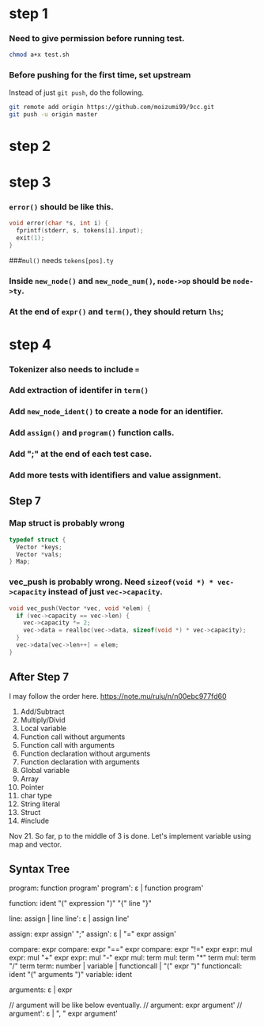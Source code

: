 # step 1

### Need to give permission before running test.

```sh
chmod a+x test.sh
```

### Before pushing for the first time, set upstream

Instead of just ```git push```, do the following.

```sh
git remote add origin https://github.com/moizumi99/9cc.git
git push -u origin master
```

# step 2

# step 3

### ```error()``` should be like this.

```c
void error(char *s, int i) {
  fprintf(stderr, s, tokens[i].input);
  exit(1);
}
```

###```mul()``` needs ```tokens[pos].ty```

### Inside ```new_node()``` and ```new_node_num()```, ```node->op``` should be ```node->ty```.

### At the end of ```expr()``` and ```term()```, they should return ```lhs```;

# step 4

### Tokenizer also needs to include ```=```

### Add extraction of identifer in ```term()```

### Add ```new_node_ident()``` to create a node for an identifier.

### Add ```assign()``` and ```program()``` function calls.

### Add ";" at the end of each test case.

### Add more tests with identifiers and value assignment.

## Step 7

### Map struct is probably wrong

```c
typedef struct {
  Vector *keys;
  Vector *vals;
} Map;
```

### vec_push is probably wrong. Need ```sizeof(void *) * vec->capacity``` instead of just ```vec->capacity```.

```c
void vec_push(Vector *vec, void *elem) {
  if (vec->capacity == vec->len) {
    vec->capacity *= 2;
    vec->data = realloc(vec->data, sizeof(void *) * vec->capacity);
  }
  vec->data[vec->len++] = elem;
}
```

## After Step 7

I may follow the order here.
https://note.mu/ruiu/n/n00ebc977fd60

1. Add/Subtract
2. Multiply/Divid
3. Local variable
4. Function call without arguments
5. Function call with arguments
6. Function declaration without arguments
7. Function declaration with arguments
8. Global variable
9. Array
10. Pointer
11. char type
12. String literal
13. Struct
14. #include

Nov 21.
So far, p to the middle of 3 is done.
Let's implement variable using map and vector.


## Syntax Tree

program: function program'
program': ε | function program'

function: ident "(" expression ")" "{" line "}"

line: assign | line
line': ε | assign line'

assign: expr assign' ";"
assign': ε | "=" expr assign'

compare: expr
compare: expr "==" expr
compare: expr "!=" expr
expr: mul
expr: mul "+" expr
expr: mul "-" expr
mul:  term
mul:  term "*" term
mul:  term "/" term
term: number | variable | functioncall | "(" expr ")"
functioncall: ident "(" arguments ")"
variable: ident

arguments: ε | expr

// argument will be like below eventually.
// argument: expr argument'
// argument': ε | ", " expr argument'
